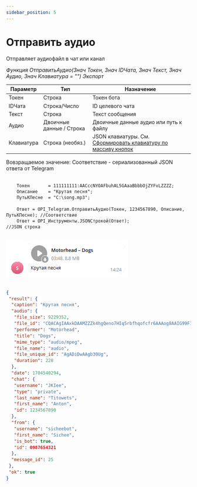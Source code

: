 ```yaml
---
sidebar_position: 5
---
```


# Отправить аудио
Отправляет аудиофайл в чат или канал


*Функция ОтправитьАудио(Знач Токен, Знач IDЧата, Знач Текст, Знач Аудио, Знач Клавиатура = "") Экспорт*

  | Параметр | Тип | Назначение |
  |-|-|-|
  | Токен | Строка | Токен бота |
  | IDЧата | Строка/Число | ID целевого чата |
  | Текст | Строка | Текст сообщения |
  | Аудио | Двоичные данные / Строка | Двоичные данные аудио или путь к файлу |
  | Клавиатура | Строка (необяз.) | JSON клавиатуры. См. [Сформировать клавиатуру по массиву кнопок](./Sformirovat-klaviaturu-po-massivu-knopok) |
  
  Вовзращаемое значение: Соответствие - сериализованный JSON ответа от Telegram


```bsl title="Пример кода"
	
	Токен       = 111111111:AACccNYOAFbuhAL5GAaaBbbbOjZYFvLZZZZ;
	Описание    = "Крутая песня";
	ПутьКПесне  = "C:\song.mp3";
	
	Ответ = OPI_Telegram.ОтправитьАудио(Токен, 1234567890, Описание, ПутьКПесне); //Соответствие
	Ответ = OPI_Инструменты.JSONСтрокой(Ответ);                                   //JSON строка                                            
	
```

![Результат](img/8.png)

```json title="Результат"

{
 "result": {
  "caption": "Крутая песня",
  "audio": {
   "file_size": 9229352,
   "file_id": "CQACAgIAAxkDAAMZZZk4hgQeno7HIq5rbfhqofcfr6AAAog8AAIG99FI8QhH6WO7rcI0BA",
   "performer": "Motorhead",
   "title": "Dogs",
   "mime_type": "audio/mpeg",
   "file_name": "audio",
   "file_unique_id": "AgADiDwAAgb30Ug",
   "duration": 228
  },
  "date": 1704540294,
  "chat": {
   "username": "JKIee",
   "type": "private",
   "last_name": "Titowets",
   "first_name": "Anton",
   "id": 1234567890
  },
  "from": {
   "username": "sicheebot",
   "first_name": "Sichee",
   "is_bot": true,
   "id": 0987654321
  },
  "message_id": 25
 },
 "ok": true
}

```
